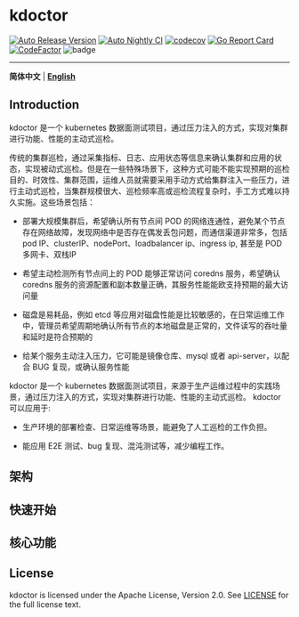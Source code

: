 # kdoctor
[![Auto Release Version](https://github.com/kdoctor-io/kdoctor/actions/workflows/auto-release.yaml/badge.svg)](https://github.com/kdoctor-io/kdoctor/actions/workflows/auto-release.yaml)
[![Auto Nightly CI](https://github.com/kdoctor-io/kdoctor/actions/workflows/auto-nightly-ci.yaml/badge.svg)](https://github.com/kdoctor-io/kdoctor/actions/workflows/auto-nightly-ci.yaml)
[![codecov](https://codecov.io/gh/kdoctor-io/kdoctor/branch/main/graph/badge.svg?token=rLmsuiBLM2)](https://codecov.io/gh/kdoctor-io/kdoctor)
[![Go Report Card](https://goreportcard.com/badge/github.com/kdoctor-io/kdoctor)](https://goreportcard.com/report/github.com/kdoctor-io/kdoctor)
[![CodeFactor](https://www.codefactor.io/repository/github/kdoctor-io/kdoctor/badge)](https://www.codefactor.io/repository/github/kdoctor-io/kdoctor)
![badge](https://img.shields.io/endpoint?url=https://gist.githubusercontent.com/ii2day/0300d0a99d701fec02909d843792e67d/raw/e2ereport.json)

***

**简体中文** | [**English**](./README.md)

## Introduction

kdoctor 是一个 kubernetes 数据面测试项目，通过压力注入的方式，实现对集群进行功能、性能的主动式巡检。

传统的集群巡检，通过采集指标、日志、应用状态等信息来确认集群和应用的状态，实现被动式巡检。但是在一些特殊场景下，这种方式可能不能实现预期的巡检目的、时效性、集群范围，运维人员就需要采用手动方式给集群注入一些压力，进行主动式巡检，当集群规模很大、巡检频率高或巡检流程复杂时，手工方式难以持久实施。这些场景包括：

* 部署大规模集群后，希望确认所有节点间 POD 的网络连通性，避免某个节点存在网络故障，发现网络中是否存在偶发丢包问题，而通信渠道非常多，包括 pod IP、clusterIP、nodePort、loadbalancer ip、ingress ip, 甚至是 POD 多网卡、双栈IP

* 希望主动检测所有节点间上的 POD 能够正常访问 coredns 服务，希望确认 coredns 服务的资源配置和副本数量正确，其服务性能能欧支持预期的最大访问量

* 磁盘是易耗品，例如 etcd 等应用对磁盘性能是比较敏感的，在日常运维工作中，管理员希望周期地确认所有节点的本地磁盘是正常的，文件读写的吞吐量和延时是符合预期的

* 给某个服务主动注入压力，它可能是镜像仓库、mysql 或者 api-server，以配合 BUG 复现，或确认服务性能

kdoctor 是一个 kubernetes 数据面测试项目，来源于生产运维过程中的实践场景，通过压力注入的方式，实现对集群进行功能、性能的主动式巡检。 kdoctor 可以应用于:

* 生产环境的部署检查、日常运维等场景，能避免了人工巡检的工作负担。

* 能应用 E2E 测试、bug 复现、混沌测试等，减少编程工作。

## 架构

## 快速开始

## 核心功能

## License

kdoctor is licensed under the Apache License, Version 2.0. See [LICENSE](./LICENSE) for the full license text.
